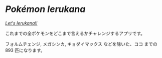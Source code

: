 # _Pokémon Ierukana_

[_Let's Ierukana!!_](https://canoypa.github.io/pokemon-ierukana/)

これまでの全ポケモンをどこまで言えるかチャレンジするアプリです。

フォルムチェンジ, メガシンカ, キョダイマックス などを除いた、ココ までの 893 匹になります。
